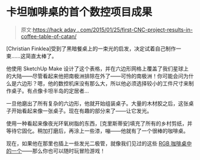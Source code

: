 # 卡坦咖啡桌的首个数控项目成果

> 原文:[https://hack aday . com/2015/01/25/first-CNC-project-results-in-coffee-table-of-catan/](https://hackaday.com/2015/01/25/first-cnc-project-results-in-coffee-table-of-catan/)

[Christian Finklea]受到了黑暗餐桌上的一束光的启发，决定试着自己制作一束……这简直太棒了。

他使用 SketchUp Make 设计了这个表格，并在六边形网格上覆盖了我们星球上的大陆——尽管看起来他把南极洲排除在外了——可怜的南极洲！你可能会问为什么是六边形？嗯，他的数控机床没有那么大，所以他必须选择较小的工件尺寸来制作桌子。有点像卡坦半岛的定居者…

一旦他磨出了所有复杂的六边形，他就开始组装桌子。大量的木材胶之后，这张桌子开始看起来像一张桌子。现在有趣的部分来了——让它发光。

使用一种看起来像夜光环氧树脂的东西，[克里斯蒂安]填充了所有的乡村剪纸，并等待它固化。稍加打磨后，再涂上一些漆，嘣——他就有了一个很棒的咖啡桌。

现在，如果他在那里也插上一些发光二极管，就像我们见过的这些 [RGB 咖啡桌中的一个](http://hackaday.com/2013/12/19/addressable-rgb-led-coffee-table/)——那么你也可以随时玩冒险游戏！